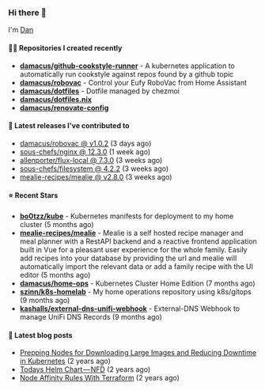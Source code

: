

### Hi there 👋

I'm [Dan](https://medium.com/@dan.m.webb)

#### 👨‍💻 Repositories I created recently
- **[damacus/github-cookstyle-runner](https://github.com/damacus/github-cookstyle-runner)** - A kubernetes application to automatically run cookstyle against repos found by a github topic
- **[damacus/robovac](https://github.com/damacus/robovac)** - Control your Eufy RoboVac from Home Assistant
- **[damacus/dotfiles](https://github.com/damacus/dotfiles)** - Dotfile managed by chezmoi
- **[damacus/dotfiles.nix](https://github.com/damacus/dotfiles.nix)**
- **[damacus/renovate-config](https://github.com/damacus/renovate-config)**

#### 🚀 Latest releases I've contributed to


- [damacus/robovac @ v1.0.2](https://github.com/damacus/robovac/releases/tag/v1.0.2) (3 days ago)
- [sous-chefs/nginx @ 12.3.0](https://github.com/sous-chefs/nginx/releases/tag/12.3.0) (1 week ago)
- [allenporter/flux-local @ 7.3.0](https://github.com/allenporter/flux-local/releases/tag/7.3.0) (3 weeks ago)
- [sous-chefs/filesystem @ 4.2.2](https://github.com/sous-chefs/filesystem/releases/tag/4.2.2) (3 weeks ago)
- [mealie-recipes/mealie @ v2.8.0](https://github.com/mealie-recipes/mealie/releases/tag/v2.8.0) (3 weeks ago)

#### ⭐ Recent Stars


- **[bo0tzz/kube](https://github.com/bo0tzz/kube)** - Kubernetes manifests for deployment to my home cluster (5 months ago)
- **[mealie-recipes/mealie](https://github.com/mealie-recipes/mealie)** - Mealie is a self hosted recipe manager and meal planner with a RestAPI backend and a reactive frontend application built in Vue for a pleasant user experience for the whole family. Easily add recipes into your database by providing the url and mealie will automatically import the relevant data or add a family recipe with the UI editor (5 months ago)
- **[damacus/home-ops](https://github.com/damacus/home-ops)** - Kubernetes Cluster Home Edition (7 months ago)
- **[szinn/k8s-homelab](https://github.com/szinn/k8s-homelab)** - My home operations repository using k8s/gitops (9 months ago)
- **[kashalls/external-dns-unifi-webhook](https://github.com/kashalls/external-dns-unifi-webhook)** - External-DNS Webhook to manage UniFi DNS Records (9 months ago)

#### 📄 Latest blog posts
- [Prepping Nodes for Downloading Large Images and Reducing Downtime in Kubernetes](https://medium.com/@dan.m.webb/prepping-nodes-for-downloading-large-images-and-reducing-downtime-in-kubernetes-551ead53f0?source=rss-bbba9c670f6e------2) (2 years ago)
- [Todays Helm Chart — NFD](https://medium.com/@dan.m.webb/todays-helm-chart-nfd-efe64f156edd?source=rss-bbba9c670f6e------2) (2 years ago)
- [Node Affinity Rules With Terraform](https://awstip.com/node-affinity-rules-with-terraform-a0766e0bb1da?source=rss-bbba9c670f6e------2) (2 years ago)
